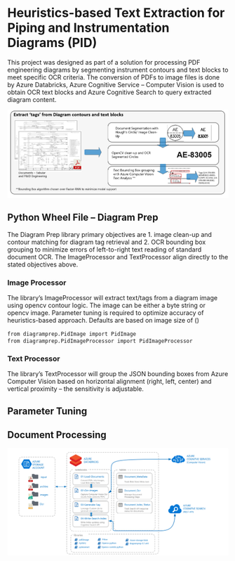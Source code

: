 # Heuristics-based Text Extraction for Piping and Instrumentation Diagrams (PID)

This project was designed as part of a solution for processing PDF engineering
diagrams by segmenting instrument contours and text blocks to meet specific OCR
criteria. The conversion of PDFs to image files is done by Azure Databricks,
Azure Cognitive Service – Computer Vision is used to obtain OCR text blocks and
Azure Cognitive Search to query extracted diagram content.

![](media/68aa86cb8926b788b94ebe2e76d4f895.png)

## Python Wheel File – Diagram Prep

The Diagram Prep library primary objectives are 1. image clean-up and contour
matching for diagram tag retrieval and 2. OCR bounding box grouping to minimize
errors of left-to-right text reading of standard document OCR. The
ImageProcessor and TextProcessor align directly to the stated objectives above.

### Image Processor

The library’s ImageProcessor will extract text/tags from a diagram image using
opencv contour logic. The image can be either a byte string or opencv image.
Parameter tuning is required to optimize accuracy of heuristics-based approach.
Defaults are based on image size of ()

~~~~~~~~~~~~~~~~~~~~~~~~~~~~~~~~~~~~~~~~~~~~~~~~~~~~~~~~~~~~~~~~~~~~~~~~~~~~~~~~
from diagramprep.PidImage import PidImage 
from diagramprep.PidImageProcessor import PidImageProcessor
~~~~~~~~~~~~~~~~~~~~~~~~~~~~~~~~~~~~~~~~~~~~~~~~~~~~~~~~~~~~~~~~~~~~~~~~~~~~~~~~

### Text Processor

The library’s TextProcessor will group the JSON bounding boxes from Azure
Computer Vision based on horizontal alignment (right, left, center) and vertical
proximity – the sensitivity is adjustable.

### 

## Parameter Tuning

## Document Processing

![](media/2c5ad06537c7388a4ade342089d9423b.png)
